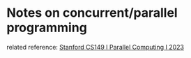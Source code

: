 # Notes on concurrent/parallel programming

related reference: [Stanford CS149 I Parallel Computing I 2023](https://www.youtube.com/watch?v=V1tINV2-9p4&list=PLoROMvodv4rMp7MTFr4hQsDEcX7Bx6Odp)
